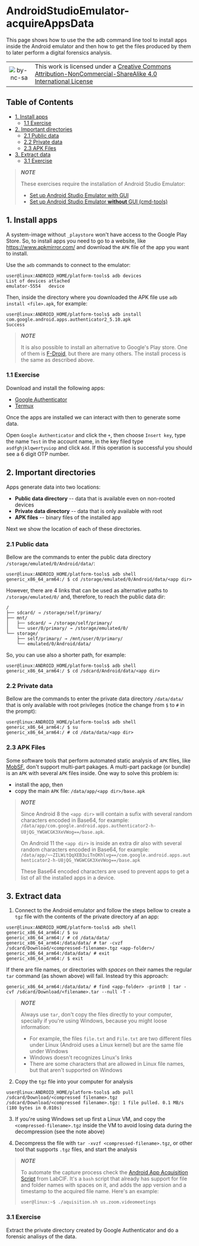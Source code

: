 # AndroidStudioEmulator-acquireAppsData <!-- omit in toc -->

This page shows how to use the the adb command line tool to install apps inside the Android emulator and then how to get the files produced by them to later perform a digital forensics analysis.

|         |           |
| :-:     | :--       |
| ![by-nc-sa](https://i.creativecommons.org/l/by-nc-sa/4.0/88x31.png) | This work is licensed under a [Creative Commons Attribution-NonCommercial-ShareAlike 4.0 International License](http://creativecommons.org/licenses/by-nc-sa/4.0/) |

## Table of Contents <!-- omit in toc -->

- [1. Install apps](#1-install-apps)
  - [1.1 Exercise](#11-exercise)
- [2. Important directories](#2-important-directories)
  - [2.1 Public data](#21-public-data)
  - [2.2 Private data](#22-private-data)
  - [2.3 APK Files](#23-apk-files)
- [3. Extract data](#3-extract-data)
  - [3.1 Exercise](#31-exercise)


> ***NOTE***
> 
> These exercises require the installation of Android Studio Emulator:
> 
> - [Set up Android Studio Emulator with GUI](https://labcif.github.io/AndroidStudioEmulator-GUIconfig/)
> - [Set up Android Studio Emulator **without** GUI (cmd-tools)](https://labcif.github.io/AndroidStudioEmulator-cmdConfig/#5-exercise)


## 1. Install apps

A system-image without `_playstore` won't have access to the Google Play Store. So, to install apps you need to go to a website, like <https://www.apkmirror.com/> and download the `APK` file of the app you want to install.

Use the `adb` commands to connect to the emulator:

```console
user@linux:ANDROID_HOME/platform-tools$ adb devices
List of devices attached
emulator-5554   device
```

Then, inside the directory where you downloaded the APK file use `adb install <file>.apk`, for example:

```console
user@linux:ANDROID_HOME/platform-tools$ adb install com.google.android.apps.authenticator2_5.10.apk
Success
```

> ***NOTE***
>
> It is also possible to install an alternative to Google's Play store. One of them is [F-Droid](https://f-droid.org/), but there are many others. The install process is the same as described above.

### 1.1 Exercise

Download and install the following apps:

- [Google Authenticator](https://www.apkmirror.com/?s=google+authenticator)
- [Termux](https://github.com/termux/termux-app/releases)

Once the apps are installed we can interact with then to generate some data.

Open `Google Authenticator` and click the `+`, then choose `Insert key`, type the name `Test` in the account name,  in the key filed type `asdfghjklqwertyuiop` and click `Add`. If this operation is successful you should see a 6 digit OTP number.

## 2. Important directories

Apps generate data into two locations:

- **Public data directory** -- data that is available even on non-rooted devices
- **Private data directory** -- data that is only available with root
- **APK files** -- binary files of the installed app

Next we show the location of each of these directories.

### 2.1 Public data

Bellow are the commands to enter the public data directory `/storage/emulated/0/Android/data/`:

```console
user@linux:ANDROID_HOME/platform-tools$ adb shell
generic_x86_64_arm64:/ $ cd /storage/emulated/0/Android/data/<app dir>
```

However, there are 4 links that can be used as alternative paths to `/storage/emulated/0/` and, therefore, to reach the public data dir:

```text
/
├── sdcard/ → /storage/self/primary/
├── mnt/
│   ├── sdcard/ → /storage/self/primary/
│   └── user/0/primary/ → /storage/emulated/0/
└── storage/
    ├── self/primary/ → /mnt/user/0/primary/
    └── emulated/0/Android/data/
```

So, you can use also a shorter path, for example:

```console
user@linux:ANDROID_HOME/platform-tools$ adb shell
generic_x86_64_arm64:/ $ cd /sdcard/Android/data/<app dir>
```

### 2.2 Private data

Bellow are the commands to enter the private data directory `/data/data/` that is only available with root privileges (notice the change from `$` to `#` in the prompt):

```console
user@linux:ANDROID_HOME/platform-tools$ adb shell
generic_x86_64_arm64:/ $ su
generic_x86_64_arm64:/ # cd /data/data/<app dir>
```

### 2.3 APK Files

Some software tools that perform automated static analysis of `APK` files, like [MobSF](https://github.com/MobSF/Mobile-Security-Framework-MobSF), don't support multi-part pakages. A multi-part package (or bundle) is an `APK` with several `APK` files inside. One way to solve this problem is:

- install the app, then
- copy the main `APK` file: `/data/app/<app dir>/base.apk`

> **_NOTE_**
>
> Since Android 8 the `<app dir>` will contain a sufix with several random characters encoded in Base64, for example: `/data/app/com.google.android.apps.authenticator2-h-U8jQG_YWGWCGK3XeVWog==/base.apk`.
>
> On Android 11 the `<app dir>` is inside an extra dir also with several random characters encoded in Base64, for example: `/data/app/~~ZILWitQqXEB3uiTnOKhlvg==/com.google.android.apps.authenticator2-h-U8jQG_YWGWCGK3XeVWog==/base.apk`
> 
> These Base64 encoded characters are used to prevent apps to get a list of all the installed apps in a device.

## 3. Extract data

1. Connect to the Android emulator and follow the steps bellow to create a `tgz` file with the contents of the private directory af an app:

```console
user@linux:ANDROID_HOME/platform-tools$ adb shell
generic_x86_64_arm64:/ $ su
generic_x86_64_arm64:/ # cd /data/data/
generic_x86_64_arm64:/data/data/ # tar -cvzf /sdcard/Download/<compressed-filename>.tgz <app-folder>/
generic_x86_64_arm64:/data/data/ # exit
generic_x86_64_arm64:/ $ exit
```

If there are file names, or directories with *spaces* on their names the regular `tar` command (as shown above) will fail. Instead try this approach:

```console
generic_x86_64_arm64:/data/data/ # find <app-folder> -print0 | tar -cvf /sdcard/Download/<filename>.tar --null -T -
```

> **_NOTE_**
>
> Always use `tar`, don't copy the files directly to your computer, specially if you're using Windows, because you might loose information:
> 
> - For example, the files `file.txt` and `File.txt` are two different files under Linux (Android uses a Linux kernel) but are the same file under Windows
> - Windows doesn't recognizes Linux's links
> - There are some characters that are allowed in Linux file names, but that aren't supported on Windows


2. Copy the `tgz` file into your computer for analysis

```console
user@linux:ANDROID_HOME/platform-tools$ adb pull /sdcard/Download/<compressed filename>.tgz
/sdcard/Download/<compressed filename>.tgz: 1 file pulled. 0.1 MB/s (180 bytes in 0.010s)
```

3. If you're using Windows set up first a Linux VM, and copy the `<compressed-filename>.tgz` inside the VM to avoid losing data during the decompression (see the note above)

4. Decompress the file with `tar -xvzf <compressed-filename>.tgz`, or other tool that supports `.tgz` files, and start the analysis


> **_NOTE_**
>
> To automate the capture process check the [Android App Acquisition Script](https://github.com/labcif/AndroidAcquisitionScript) from LabCIF. It's a `bash` script that already has support for file and folder names with spaces on it, and adds the app version and a timestamp to the acquired file name. Here's an example:
>
> ```console
> user@linux:~$ ./aquisition.sh us.zoom.videomeetings
> ```


### 3.1 Exercise

Extract the private directory created by Google Authenticator and do a forensic analisys of the data.
